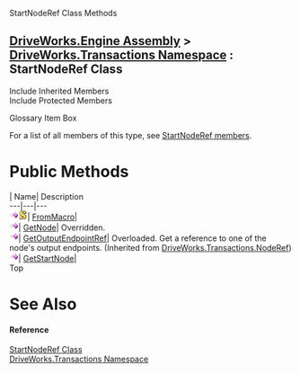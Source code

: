 StartNodeRef Class Methods   
  
[DriveWorks.Engine Assembly](topic2156.md) > [DriveWorks.Transactions Namespace](topic12835.md) : StartNodeRef Class  
---  
  
Include Inherited Members    
Include Protected Members    


Glossary Item Box

For a list of all members of this type, see [StartNodeRef members](topic13141.md).

# Public Methods

| Name| Description  
---|---|---  
![Public Method](dotnetimages/publicMethod.gif)![static \(Shared in Visual Basic\)](dotnetimages/static.gif)| [FromMacro](topic13146.md)|   
![Public Method](dotnetimages/publicMethod.gif)| [GetNode](topic13147.md)| Overridden.   
![Public Method](dotnetimages/publicMethod.gif)| [GetOutputEndpointRef](topic12916.md)| Overloaded. Get a reference to one of the node's output endpoints. (Inherited from [DriveWorks.Transactions.NodeRef](topic12909.md))  
![Public Method](dotnetimages/publicMethod.gif)| [GetStartNode](topic13148.md)|   
Top

# See Also

#### Reference

[StartNodeRef Class](topic13140.md)   
[DriveWorks.Transactions Namespace](topic12835.md)


